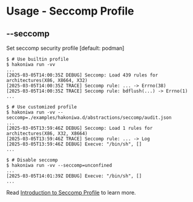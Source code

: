 # Usage - Seccomp Profile

## --seccomp

Set seccomp security profile [default: podman]

```console,ignore
$ # Use builtin profile
$ hakoniwa run -vv
...
[2025-03-05T14:00:35Z DEBUG] Seccomp: Load 439 rules for architectures(X86, X8664, X32)
[2025-03-05T14:00:35Z TRACE] Seccomp rule: ... -> Errno(38)
[2025-03-05T14:00:35Z TRACE] Seccomp rule: bdflush(...) -> Errno(1)
...

$ # Use customized profile
$ hakoniwa run -vv --seccomp=./examples/hakoniwa.d/abstractions/seccomp/audit.json
...
[2025-03-05T13:59:46Z DEBUG] Seccomp: Load 1 rules for architectures(X86, X32, X8664)
[2025-03-05T13:59:46Z TRACE] Seccomp rule: ... -> Log
[2025-03-05T13:59:46Z DEBUG] Execve: "/bin/sh", []
...

$ # Disable seccomp
$ hakoniwa run -vv --seccomp=unconfined
...
[2025-03-05T14:01:39Z DEBUG] Execve: "/bin/sh", []
...
```

Read [Introduction to Seccomp Profile](./howto-introduction-to-seccomp-profile.md) to learn more.
